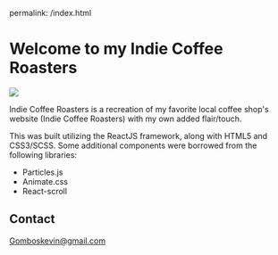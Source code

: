 permalink: /index.html

# Welcome to my Indie Coffee Roasters

![](https://repository-images.githubusercontent.com/342786786/aac0f080-789a-11eb-90cc-326c6c1e4791)

Indie Coffee Roasters is a recreation of my favorite local coffee shop's website (Indie Coffee Roasters) with my own added flair/touch.

This was built utilizing the ReactJS framework, along with HTML5 and CSS3/SCSS. Some additional components were borrowed from the following libraries:

- Particles.js
- Animate.css
- React-scroll

## Contact

Gomboskevin@gmail.com

